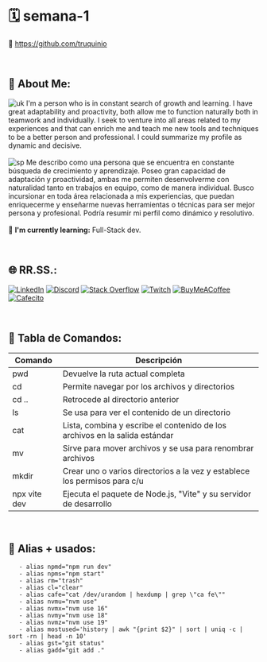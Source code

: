 # 🗓 semana-1 
🔗 https://github.com/truquinio

<br>

## 💫 About Me:
![uk](https://i.ibb.co/G5dxCXJ/uk1.png) I'm a person who is in constant search of growth and learning. I have great adaptability and proactivity, both allow me to function naturally both in teamwork and individually. I seek to venture into all areas related to my experiences and that can enrich me and teach me new tools and techniques to be a better person and professional. I could summarize my profile as dynamic and decisive.
<br>
<br>
![sp](https://i.ibb.co/c2BGLWB/sp1.png) Me describo como una persona que se encuentra en constante búsqueda de crecimiento y aprendizaje. Poseo gran capacidad de adaptación y proactividad, ambas me permiten desenvolverme con naturalidad tanto en trabajos en equipo, como de manera individual. Busco incursionar en toda área relacionada a mis experiencias, que puedan enriquecerme y enseñarme nuevas herramientas o técnicas para ser mejor persona y profesional. Podría resumir mi perfil como dinámico y resolutivo.
<br>
<br>
🌱 <b>I'm currently learning:</b> Full-Stack dev.

<br>

## 🌐 RR.SS.:
[![LinkedIn](https://img.shields.io/badge/LinkedIn-%230077B5.svg?logo=linkedin&logoColor=white)](https://linkedin.com/in//federico-trucco/) [![Discord](https://img.shields.io/badge/Discord-%237289DA.svg?logo=discord&logoColor=white)](https://discord.gg/https://discord.gg/zcRG3dSt) [![Stack Overflow](https://img.shields.io/badge/-Stackoverflow-FE7A16?logo=stack-overflow&logoColor=white)](https://stackoverflow.com/users/317680) [![Twitch](https://img.shields.io/badge/Twitch-%239146FF.svg?logo=Twitch&logoColor=white)](https://twitch.tv/https://twitch.tv/truquinio) [![BuyMeACoffee](https://img.shields.io/badge/-Buy%20me%20a%20coffee-FFDD00.svg?logo=buymeacoffee&logoColor=black)](https://www.buymeacoffee.com/truquinio) [![Cafecito](https://img.shields.io/badge/-Cafecito-88a3d0.svg?logo=CoffeeScript&logoColor=white)](https://cafecito.app/truquinio) 

<br>

## 🐧 Tabla de Comandos:

| Comando     | Descripción                                                                |
|-------------|----------------------------------------------------------------------------|
|pwd          |Devuelve la ruta actual completa                                            |
|cd           |Permite navegar por los archivos y directorios                              |
|cd ..        |Retrocede al directorio anterior                                            |
|ls           |Se usa para ver el contenido de un directorio                               |
|cat          |Lista, combina y escribe el contenido de los archivos en la salida estándar |
|mv           |Sirve para mover archivos y se usa para renombrar archivos                  |
|mkdir        |Crear uno o varios directorios a la vez y establece los permisos para c/u   |
|npx vite dev |Ejecuta el paquete de Node.js, "Vite" y su servidor de desarrollo           |

<br>

## 🤖 Alias + usados:

       - alias npmd="npm run dev" 
       - alias npms="npm start"
       - alias rm="trash"
       - alias cl="clear"
       - alias cafe="cat /dev/urandom | hexdump | grep \"ca fe\""
       - alias nvmu="nvm use"
       - alias nvmx="nvm use 16"
       - alias nvmy="nvm use 18"
       - alias nvmz="nvm use 19"
       - alias mostused='history | awk "{print $2}" | sort | uniq -c | sort -rn | head -n 10'
       - alias gst="git status"
       - alias gadd="git add ."